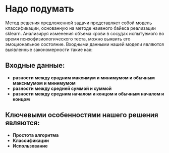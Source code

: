 # Надо подумать
Метод решения предложенной задачи представляет собой модель классификации,</b>
основанную на методе наивного байеса реализации sklearn. Анализируя изменения</b>
объема крови в сосудах испытуемого во время психофизиологического теста, можно</b>
выявить его эмоциональное состояние. Входными данными нашей модели являются</b>
выявленные закономерности такие как:</b>

## Входные данные:
- **разности между срадним максимум и минимумом и обычным максимумом и минимумом**
- **разности между средней суммой и суммой**
- **разности между средним началом и концом и обычным началом и концом**

## Ключевыми особенностями нашего решения являются:
- **Простота алгоритма**
- **Классификации**
- **Использование**
